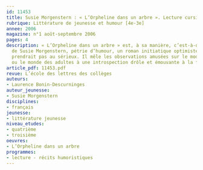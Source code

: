 ```yaml
---
id: 11453
title: Susie Morgenstern : « L’Orpheline dans un arbre ». Lecture cursive
rubrique: Littérature de jeunesse et humour [4e-3e]
annee: 2006
magazine: n°1 août-septembre 2006
pages: 4
description: « L’Orpheline dans un arbre » est, à sa manière, c’est-à-dire à la manière
  de Susie Morgenstern, pétrie d’humour, un roman initiatique optimiste qui ne se
  prendrait pas au sérieux. Il mêle les observations amusées sur le mode de vie américain
  ou le monde des adultes à une introspection drôle et émouvante à la fois.
article_pdf: 11453.pdf
revue: L’école des lettres des collèges
auteurs:
- Laurence Bonin-Descurninges
auteur_jeunesse:
- Susie Morgenstern
disciplines:
- français
jeunesse:
- littérature jeunesse
niveau_etudes:
- quatrième
- troisième
oeuvres:
- L’Orpheline dans un arbre
programmes:
- lecture - récits humoristiques
---
```

